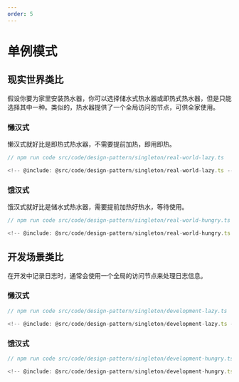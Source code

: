 ```yaml
---
order: 5
---
```

# 单例模式

## 现实世界类比

假设你要为家里安装热水器，你可以选择储水式热水器或即热式热水器，但是只能选择其中一种。类似的，热水器提供了一个全局访问的节点，可供全家使用。


### 懒汉式

懒汉式就好比是即热式热水器，不需要提前加热，即用即热。

```ts
// npm run code src/code/design-pattern/singleton/real-world-lazy.ts

<!-- @include: @src/code/design-pattern/singleton/real-world-lazy.ts -->
```

### 饿汉式

饿汉式就好比是储水式热水器，需要提前加热好热水，等待使用。

```ts
// npm run code src/code/design-pattern/singleton/real-world-hungry.ts

<!-- @include: @src/code/design-pattern/singleton/real-world-hungry.ts -->
```

## 开发场景类比

在开发中记录日志时，通常会使用一个全局的访问节点来处理日志信息。

### 懒汉式

```ts
// npm run code src/code/design-pattern/singleton/development-lazy.ts

<!-- @include: @src/code/design-pattern/singleton/development-lazy.ts -->
```

### 饿汉式

```ts
// npm run code src/code/design-pattern/singleton/development-hungry.ts

<!-- @include: @src/code/design-pattern/singleton/development-hungry.ts -->
```